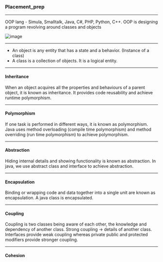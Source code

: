 ### Placement_prep

---

OOP lang - Simula, Smalltalk, Java, C#, PHP, Python, C++.
OOP is designing a program revolving around classes and objects

![image](https://github.com/ckc9759/CODING_resources/assets/95117634/467cdbc3-210b-44cf-b9df-7f7ab5fcbba5)

---

- An object is any entity that has a state and a behavior. (Instance of a class)
- A class is a collection of objects. It is a logical entity.

---

#### Inheritance

When an object acquires all the properties and behaviours of a parent object, it is known as inheritance. It provides code reusability and achieve runtime polymorphism.

---

#### Polymorphism

If one task is performed in different ways, it is known as polymorphism. Java uses method overloading (compile time polymorphism) and method overriding (run time polymorphism) to achieve polymorphism. 

---

#### Abstraction

Hiding internal details and showing functionality is known as abstraction. In java, we use abstract class and interface to achieve abstraction.

---

#### Encapsulation

Binding or wrapping code and data together into a single unit are known as encapsulation. A java class is encapsulated.

---

#### Coupling

Coupling is two classes being aware of each other, the knowledge and dependency of another class. Strong coupling -> details of another class. Interfaces provide weak coupling whereas private public and protected modifiers provide stronger coupling.

---

#### Cohesion
